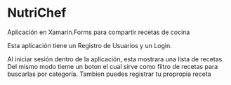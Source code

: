 # NutriChef
Aplicación en Xamarin.Forms para compartir recetas de cocina

Esta aplicación tiene un Registro de Usuarios y un Login.

Al iniciar sesión dentro de la aplicación, esta mostrara una lista de recetas. 
Del mismo modo tieme un boton el cual sirve como filtro de recetas para buscarlas por categoría.
Tambien puedes registrar tu propropia receta
